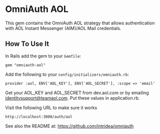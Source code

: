 OmniAuth AOL
==============

This gem contains the OmniAuth AOL strategy that allows authentication with AOL Instant Messenger (AIM)/AOL Mail credentials.

How To Use It
-------------

In Rails add the gem to your `Gemfile`:

    gem "omniauth-aol"

Add the following to your `config/initializers/omniauth.rb`:

    provider :aol, ENV['AOL_KEY'], ENV['AOL_SECRET'], :scope => 'email'

Get your AOL_KEY and AOL_SECRET from dev.aol.com or by emailing identitysupport@teamaol.com. Put these values in application.rb.

Visit the following URL to make sure it works

	http://localhost:3000/auth/aol

See also the README at: https://github.com/intridea/omniauth
